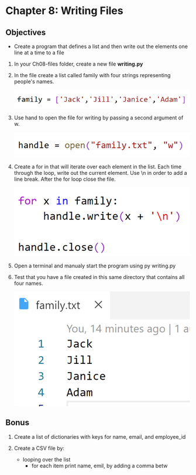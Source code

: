 # Chapter 8: Writing Files

## Objectives

* Create a program that defines a list and then write out the elements one line at a time to a file

1. In your Ch08-files folder, create a new file 
 **writing.py**


2. In the file create a list called family with four strings representing people's names. 
   
    ![writing](../screenshots/2-create-list.png)

1. Use hand to open the file for writing by passing a second argument of w.

    ![writing](../screenshots/2-handle-open.png)

   
1. Create a for in that will iterate over each element in the list. Each time through the loop, write out the current element. Use \n in order to add a line break. After the for loop close the file.

    ![writing](../screenshots/2-for-loop.png)

1. Open a terminal and manualy start the program using py writing.py

1. Test that you have a file created in this same directory that contains all four names.

    ![writing](../screenshots/2-output.png)

## Bonus

1. Create a list of dictionaries with keys for name, email, and employee_id

2. Create a CSV file by:
   *  looping over the list
      *  for each item print name, emil, by adding a comma betw